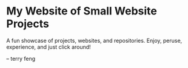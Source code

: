 # My Website of Small Website Projects

A fun showcase of projects, websites, and repositories. Enjoy, peruse, experience, and just click around!

&ndash; terry feng
